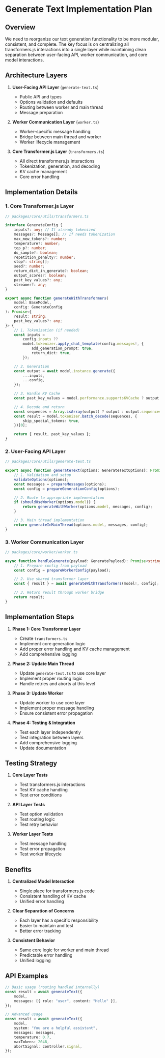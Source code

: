 # Generate Text Implementation Plan

## Overview

We need to reorganize our text generation functionality to be more modular, consistent, and
complete. The key focus is on centralizing all transformers.js interactions into a single layer
while maintaining clean separation between user-facing API, worker communication, and core model
interactions.

## Architecture Layers

1. **User-Facing API Layer** (`generate-text.ts`)

   - Public API and types
   - Options validation and defaults
   - Routing between worker and main thread
   - Message preparation

2. **Worker Communication Layer** (`worker.ts`)

   - Worker-specific message handling
   - Bridge between main thread and worker
   - Worker lifecycle management

3. **Core Transformer.js Layer** (`transformers.ts`)
   - All direct transformers.js interactions
   - Tokenization, generation, and decoding
   - KV cache management
   - Core error handling

## Implementation Details

### 1. Core Transformer.js Layer

```typescript
// packages/core/utils/transformers.ts

interface GenerateConfig {
	inputs?: any; // If already tokenized
	messages?: Message[]; // If needs tokenization
	max_new_tokens?: number;
	temperature?: number;
	top_p?: number;
	do_sample?: boolean;
	repetition_penalty?: number;
	stop?: string[];
	seed?: number;
	return_dict_in_generate?: boolean;
	output_scores?: boolean;
	past_key_values?: any;
	streamer?: any;
}

export async function generateWithTransformers(
	model: BaseModel,
	config: GenerateConfig
): Promise<{
	result: string;
	past_key_values?: any;
}> {
	// 1. Tokenization (if needed)
	const inputs =
		config.inputs ??
		model.tokenizer.apply_chat_template(config.messages!, {
			add_generation_prompt: true,
			return_dict: true,
		});

	// 2. Generation
	const output = await model.instance.generate({
		...inputs,
		...config,
	});

	// 3. Handle KV Cache
	const past_key_values = model.performance.supportsKVCache ? output.past_key_values : undefined;

	// 4. Decode and return
	const sequences = Array.isArray(output) ? output : output.sequences;
	const result = model.tokenizer.batch_decode(sequences, {
		skip_special_tokens: true,
	})[0];

	return { result, past_key_values };
}
```

### 2. User-Facing API Layer

```typescript
// packages/core/utils/generate-text.ts

export async function generateText(options: GenerateTextOptions): Promise<string> {
	// 1. Validation and setup
	validateOptions(options);
	const messages = prepareMessages(options);
	const config = prepareGenerationConfig(options);

	// 2. Route to appropriate implementation
	if (shouldUseWorker(options.model)) {
		return generateWithWorker(options.model, messages, config);
	}

	// 3. Main thread implementation
	return generateInMainThread(options.model, messages, config);
}
```

### 3. Worker Communication Layer

```typescript
// packages/core/worker/worker.ts

async function handleGenerate(payload: GeneratePayload): Promise<string> {
	// 1. Prepare config from payload
	const config = prepareWorkerConfig(payload);

	// 2. Use shared transformer layer
	const { result } = await generateWithTransformers(model!, config);

	// 3. Return result through worker bridge
	return result;
}
```

## Implementation Steps

1. **Phase 1: Core Transformer Layer**

   - Create `transformers.ts`
   - Implement core generation logic
   - Add proper error handling and KV cache management
   - Add comprehensive logging

2. **Phase 2: Update Main Thread**

   - Update `generate-text.ts` to use core layer
   - Implement proper routing logic
   - Handle retries and aborts at this level

3. **Phase 3: Update Worker**

   - Update worker to use core layer
   - Implement proper message handling
   - Ensure consistent error propagation

4. **Phase 4: Testing & Integration**
   - Test each layer independently
   - Test integration between layers
   - Add comprehensive logging
   - Update documentation

## Testing Strategy

1. **Core Layer Tests**

   - Test transformers.js interactions
   - Test KV cache handling
   - Test error conditions

2. **API Layer Tests**

   - Test option validation
   - Test routing logic
   - Test retry behavior

3. **Worker Layer Tests**
   - Test message handling
   - Test error propagation
   - Test worker lifecycle

## Benefits

1. **Centralized Model Interaction**

   - Single place for transformers.js code
   - Consistent handling of KV cache
   - Unified error handling

2. **Clear Separation of Concerns**

   - Each layer has a specific responsibility
   - Easier to maintain and test
   - Better error tracking

3. **Consistent Behavior**
   - Same core logic for worker and main thread
   - Predictable error handling
   - Unified logging

## API Examples

```typescript
// Basic usage (routing handled internally)
const result = await generateText({
	model,
	messages: [{ role: "user", content: "Hello" }],
});

// Advanced usage
const result = await generateText({
	model,
	system: "You are a helpful assistant",
	messages: messages,
	temperature: 0.7,
	maxTokens: 2048,
	abortSignal: controller.signal,
});
```
